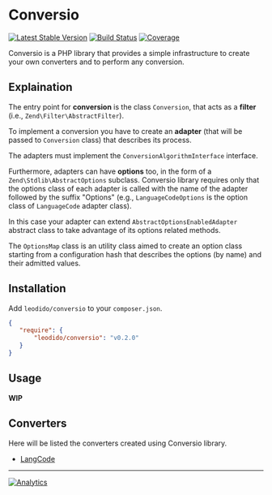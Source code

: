 Conversio
=========

[![Latest Stable Version](http://img.shields.io/packagist/v/leodido/conversio.svg?style=flat-square)](https://packagist.org/packages/leodido/conversio) [![Build Status](https://img.shields.io/travis/leodido/conversio.svg?style=flat-square)](https://travis-ci.org/leodido/conversio) [![Coverage](http://img.shields.io/coveralls/leodido/conversio.svg?style=flat-square)](https://coveralls.io/r/leodido/conversio)

Conversio is a PHP library that provides a simple infrastructure to create your own converters and to perform any conversion.

Explaination
------------

The entry point for **conversion** is the class `Conversion`, that acts as a **filter** (i.e., `Zend\Filter\AbstractFilter`).

To implement a conversion you have to create an **adapter** (that will be passed to `Conversion` class) that describes its process.

The adapters must implement the `ConversionAlgorithmInterface` interface.

Furthermore, adapters can have **options** too, in the form of a `Zend\Stdlib\AbstractOptions` subclass. Conversio library requires only that the options class of each adapter is called with the name of the adapter followed by the suffix "Options" (e.g., `LanguageCodeOptions` is the option class of `LanguageCode` adapter class).

In this case your adapter can extend `AbstractOptionsEnabledAdapter` abstract class to take advantage of its options related methods.

The `OptionsMap` class is an utility class aimed to create an option class starting from a configuration hash that describes the options (by name) and their admitted values.

Installation
------------

Add `leodido/conversio` to your `composer.json`.

```json
{
   "require": {
       "leodido/conversio": "v0.2.0"
   }
}
```

Usage
-----

**WIP**

Converters
----------

Here will be listed the converters created using Conversio library.

- [LangCode](https://github.com/leodido/langcode-conv)

---

[![Analytics](https://ga-beacon.appspot.com/UA-49657176-1/conversio)](https://github.com/igrigorik/ga-beacon)
